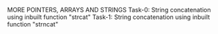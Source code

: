 MORE POINTERS, ARRAYS AND STRINGS
Task-0: String concatenation using inbuilt function "strcat"
Task-1: String concatenation using inbuilt function "strncat"